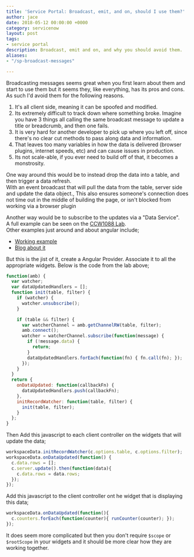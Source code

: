 ```yaml
---
title: 'Service Portal: Broadcast, emit, and on, should I use them?'
author: jace
date: 2018-05-12 00:00:00 +0000
category: servicenow
layout: post
tags:
- service portal
description: Broadcast, emit and on, and why you should avoid them.
aliases:
- "/sp-broadcast-messages"

---
```

Broadcasting messages seems great when you first learn about them and start to use them but it seems they, like everything, has its pros and cons.  As such I'd avoid them for the following reasons.

<!--more-->

1. It's all client side, meaning it can be spoofed and modified.
1. Its extremely difficult to track down where something broke.  Imagine you have 3 things all calling the same broadcast message to update a title or breadcrumb, and then one fails.
1. It is very hard for another developer to pick up where you left off, since there's no clear cut methods to pass along data and information.
1. That leaves too many variables in how the data is delivered (browser plugins, internet speeds, etc) and can cause issues in production.
1. Its not scale-able, if you ever need to build off of that, it becomes a monstrosity.

One way around this would be to instead drop the data into a table, and then trigger a data refresh.  
With an event broadcast that will pull the data from the table, server side and update the data object.,
This also ensures someone's connection does not time out in the middle of building the page, or isn't blocked from working via a browser plugin

Another way would be to subscribe to the updates via a "Data Service".  
A full example can be seen on the [CCW1088 Lab](https://developer.servicenow.com/app.do#!/creatorcon/CCW1088/creatorcon_18_CCW1088_5_sharing_data_and_events).  
Other examples just around and about angular include;

- [Working example](https://jsfiddle.net/jeremylikness/zba74rk3/)
- [Blog about it](https://csharperimage.jeremylikness.com/2014/12/the-top-5-mistakes-angularjs-developers.html)

But this is the jist of it, create a Angular Provider.  Associate it to all the appropriate widgets.  Below is the code from the lab above;

```js
function(amb) {
  var watcher;
  var dataUpdatedHandlers = [];
  function init(table, filter) {
    if (watcher) {
      watcher.unsubscribe();
    }

    if (table && filter) {
      var watcherChannel = amb.getChannelRW(table, filter);
      amb.connect();
      watcher = watcherChannel.subscribe(function(message) {
        if (!message.data) {
          return;
        }
        dataUpdatedHandlers.forEach(function(fn) { fn.call(fn); });
      });
    }
  }
  return {
    onDataUpdated: function(callbackFn) {
      dataUpdatedHandlers.push(callbackFn);
    },
    initRecordWatcher: function(table, filter) {
      init(table, filter);
    }
  };
}
```

Then Add this javascript to each client controller on the widgets that will update the data;

```js
workspaceData.initRecordWatcher(c.options.table, c.options.filter);
workspaceData.onDataUpdated(function() {
  c.data.rows = [];
  c.server.update().then(function(data){
    c.data.rows = data.rows;
  });
});
```

Add this javascript to the client controller ont he widget that is displaying this data;

```js
workspaceData.onDataUpdated(function(){
  c.counters.forEach(function(counter){ runCounter(counter); });
});
```

It does seem more complicated but then you don't require `$scope` or `$rootScope` in your widgets and it should be more clear how they are working together.